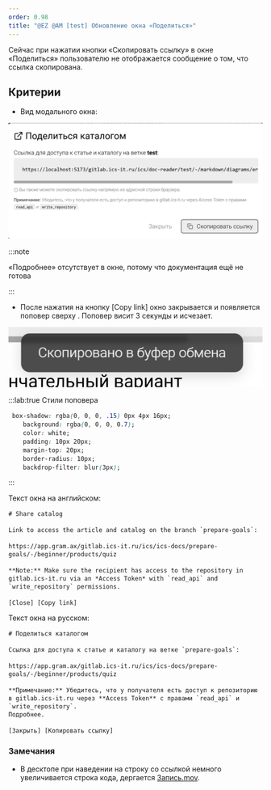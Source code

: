 ```yaml
---
order: 0.98
title: "@EZ @AM [test] Обновление окна «Поделиться»"
---
```


Сейчас при нажатии кнопки «Скопировать ссылку» в окне «Поделиться» пользователю не отображается сообщение о том, что ссылка скопирована.

## Критерии

-  Вид модального окна:

![](./ez-al-obratnaya-svyaz-ot-knopki-skopirovat-ssy.png)

:::note 

«Подробнее» отсутствует в окне, потому что документация ещё не готова

:::

-  После нажатия на кнопку \[Copy link\] окно закрывается и появляется поповер сверху . Поповер висит 3 секунды  и исчезает.

![](./ez-al-obratnaya-svyaz-ot-knopki-skopirovat-ssy-2.png)

:::lab:true Стили поповера

```css
 box-shadow: rgba(0, 0, 0, .15) 0px 4px 16px;
    background: rgba(0, 0, 0, 0.7);
    color: white;
    padding: 10px 20px;
    margin-top: 20px;
    border-radius: 10px;	
	backdrop-filter: blur(3px);
```

:::

Текст окна на английском:

```
# Share catalog

Link to access the article and catalog on the branch `prepare-goals`:

https://app.gram.ax/gitlab.ics-it.ru/ics/ics-docs/prepare-goals/-/beginner/products/quiz

**Note:** Make sure the recipient has access to the repository in gitlab.ics-it.ru via an *Access Token* with `read_api` and `write_repository` permissions.

[Close] [Copy link]
```

Текст окна на русском:

```
# Поделиться каталогом

Ссылка для доступа к статье и каталогу на ветке `prepare-goals`:

https://app.gram.ax/gitlab.ics-it.ru/ics/ics-docs/prepare-goals/-/beginner/products/quiz

**Примечание:** Убедитесь, что у получателя есть доступ к репозиторию в gitlab.ics-it.ru через **Access Token** с правами `read_api` и `write_repository`.
Подробнее.

[Закрыть] [Копировать ссылку]
```

### Замечания

-  В десктопе при наведении на строку со ссылкой немного увеличивается строка кода, дергается [Запись.mov](<./Запись экрана 2024-08-29 в 16.48.56.mov>).